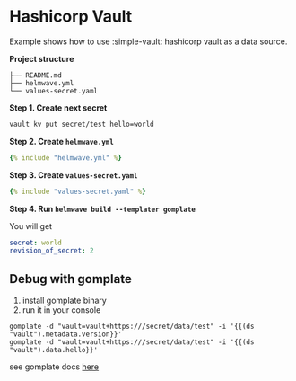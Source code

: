 # Hashicorp Vault

Example shows how to use :simple-vault: hashicorp vault as a data source.

**Project structure**

```
├── README.md
├── helmwave.yml
└── values-secret.yaml
```

**Step 1. Create next secret**

```bash
vault kv put secret/test hello=world 
```

**Step 2. Create `helmwave.yml`**

```yaml
{% include "helmwave.yml" %}
```

**Step 3. Create `values-secret.yaml`**

```yaml
{% include "values-secret.yaml" %}
```

**Step 4. Run `helmwave build --templater gomplate`**

You will get 

```yaml
secret: world
revision_of_secret: 2
```

## Debug with gomplate

1. install gomplate binary
2. run it in your console

```shell
gomplate -d "vault=vault+https:///secret/data/test" -i '{{(ds "vault").metadata.version}}'
gomplate -d "vault=vault+https:///secret/data/test" -i '{{(ds "vault").data.hello}}'
```

see gomplate docs [here](https://gomplate.ca/)

